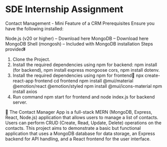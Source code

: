 #  SDE Internship Assignment
Contact Management - Mini Feature of a CRM
Prerequisites
Ensure you have the following installed:

Node.js (v20 or higher) – Download here
MongoDB – Download here
MongoDB Shell (mongosh) – Included with MongoDB installation
Steps provided⏬

1. Clone the Project.
2. Install the required dependencies using npm for backend: npm install (for backend), npm install express mongoose cors, npm install dotenv.
3. Install the required dependencies using npm for frontend🔽
npx create-react-app frontend
cd frontend
npm install @mui/material @emotion/react @emotion/styled
npm install @mui/icons-material
npm install axios
4. Run command npm start for frontend and node index.js for backend server.

 🚡
 The Contact Manager App is a full-stack MERN (MongoDB, Express, React, Node.js) application that allows users to manage a list of contacts. Users can perform CRUD (Create, Read, Update, Delete) operations on the contacts. This project aims to demonstrate a basic but functional application that uses a MongoDB database for data storage, an Express backend for API handling, and a React frontend for the user interface.

